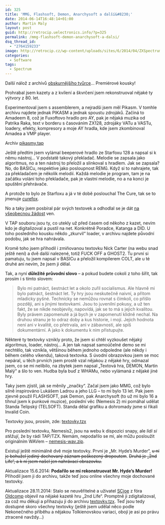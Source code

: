 ```yaml
---
id: 325
title: 'MMG, Flashsoft, Demon, Anarchysoft a další&#8230;'
date: 2014-06-14T16:48:14+01:00
author: Martin Maly
layout: post
guid: http://retrocip.uelectronics.info/?p=325
permalink: /mmg-flashsoft-demon-anarchysoft-a-dalsi/
dsq_thread_id:
  - "2764159233"
image: http://retrocip.cz/wp-content/uploads/sites/6/2014/04/ZXSpectrum48k-1140x198.jpg
categories:
  - Software
tags:
  - Spectrum
---
```

Další nálož z archívů [obskurnějšího tvůrce](http://retrocip.uelectronics.info/jsem-obskurnejsi-tvurce-her/ "Jsem obskurnější tvůrce her")&#8230; Premiérové kousky!

<!--more-->

Prohrabal jsem kazety a z kvílení a škvrčení jsem rekonstruoval nějaké ty výtvory z 80. let.

Experimentoval jsem s assemblerem, a nejradši jsem měl Pikasm. V tomhle archívu najdete jednak PIKASM a jednak spoustu zdrojáků. Začíná to Amadeem 8, což je Fuxoftovo hradlo pro AY, pak je nějaká muzika od Patrika Raka, text v borderu s časováním ZX128, zdrojáky VATu a VASTu, loadery, efekty, kompresory a moje AY hradla, kde jsem zkombinoval Amadea a VMP player.

Archiv [pikasmy.tap](http://retrocip.cz/zxs/games/pikasmy.tap)

Ještě předtím jsem vylámal beeperové hradlo ze Starfoxu 128 a napsal si k němu nástroj&#8230; V podstatě takový překladač. Melodie se zapsala jako algoritmus, no a ten nástroj to přeložil a slinkoval s hradlem. Jak se zapsala? No, do BASICu, respektive jako posloupnost REMů. Když si to nahrajete, tak za překladačem je několik melodií. Každá melodie je program, tam je na začátku volání toho překladače, pak je vlastní melodie, no a na konci je spuštění přehrávače.

A protože to bylo ze Starfoxu a já v té době poslouchal The Cure, tak se to jmenuje [curefox](http://retrocip.cz/zxs/games/curefox.tzx).

No a taky jsem posbíral pár svých textovek a odhodlal se je dát [na všeobecnou žádost](http://www.textovky.cz/novinky/kazeta-22/) ven.

V TAP souboru jsou ty, co utekly už před časem od někoho z kazet, nevím kdo je digitalizoval a pustil na net. Konkrétně Poradce, Katanga a DID. U toho posledního kousku někdo &#8222;zkurvil&#8220; loader, v archivu najdete původní podobu, jak se hra nahrávala.

Kromě toho jsem přihodil i zmiňovanou textovku Nick Carter (na webu snad ještě není) a dvě další nalezené, totiž FUCK OFF a GHOST2. Tu první si pamatuju, tu jsem napsal v BASICu a přeložil kompilerem COLT, ale u té druhé ani nevím, že jsem ji dělal.

Tak, a nyní **důležité průvodní slovo** &#8211; a pokud budete cokoli z toho šířit, tak prosím i s tímto slovem:

> Bylo mi patnáct, šestnáct let a okolo zuřil socialismus. Ale hlavně mi bylo patnáct, šestnáct let. Ty hry jsou neskutečně naivní, a přitom mladicky pyšné. Technicky se nemůžou rovnat s čímkoli, co přišlo později, ani s jinými textovkami. Jsou to juvenilní pokusy, a už ten fakt, že se nikde neobjevily, napovídá, jak se to má s jejich kvalitou. Byly právem zapomenuté a já bych je v zapomenutí klidně nechal. Na druhou stranu je to odraz doby a kus historie, i mojí. Jejich hodnota není ani v kvalitě, co přetrvala, ani v zábavnosti, ale spíš dokumentární. A jako k dokumentu k nim přistupujte.

Některé ty textovky vznikly proto, že jsem si chtěl vyzkoušet nějaký algoritmus, loader, nástroj&#8230; A jen tak napsat samoúčelné demo se mi nechtělo, tak vznikla, většinou během jednoho odpoledne (ale někdy i během celého víkendu), taková textovka. S úvodní obrazovkou jsem se moc nepáral, u těch prvních jsem prostě vzal nějakou z nějaké hry, odmazal jsem, co se mi nelíbilo, na zbytek jsem napsal &#8222;Textová hra, DEMON, Martin Malý&#8220; a šlo to ven. Hudba byla buď z WHAMu, nebo vylámaná z nějaké jiné hry.

Taky jsem zjistil, jak se měnily &#8222;značky&#8220;. Začal jsem jako MMG, což bylo silně inspirováno Lukášem Ladrou a jeho LLG &#8211; to mi bylo 13 let. Pak jsem zjevně použil FLASHSOFT, pak Demon, pak Anarchysoft (to už mi bylo 16 a tíhnul jsem k punkové muzice), poslední věc (Nemesis 2) mi pomáhal udělat Standa Telipský (TELSOFT). Standa dělal grafiku a dohromady jsme si říkali Invalid Coin.

Textovky jsou, prosím, zde: [textovky.tzx](http://retrocip.cz/zxs/games/textovky.tzx)

Pro poslední textovku, Nemesis2, jsou na webu k dispozici snapy, ale _lidi si stěžují_, že by rádi TAP/TZX. Nemám, nepodařilo se mi, ale můžu posloužit originálním WAVem &#8211; [nemesis-wav.zip](http://retrocip.cz/zxs/games/nemesis-wav.zip).

Existují ještě minimálně dvě moje textovky. První je &#8222;Mr. Hyde&#8217;s Murder&#8220;, <del>u ní je bohužel jediný dochovaný záznam poškozený dropoutem</del>. <del>Druhá je &#8222;2nd Life&#8220;, a k ní jsem našel jen nahrávací obrazovku.</del>

Aktualizace 15.6.2014: **Podařilo se mi rekonstruovat Mr. Hyde&#8217;s Murder!** Přihodil jsem ji do archivu, takže teď jsou online všechny moje dochované textovky.

Aktualizace 28.11.2014: Stalo se neuvěřitelné a uživatel [SCjoe](http://sam.speccy.cz/) z fóra [Oldcomp](http://www.oldcomp.cz/) objevil na nějaké kazetě hru &#8222;2nd Life&#8220;. Promptně ji zdigitalizoval, za což mu děkuji a přihazuju ji do archivu [textovky.tzx](http://retrocip.cz/zxs/games/textovky.tzx). Teď jsou tedy dostupné skoro všechny textovky (ještě jsem udělal něco podle Nekonečného příběhu a nějakou Tolkienovskou variaci, obojí je asi po právu ztracené navždy&#8230;)